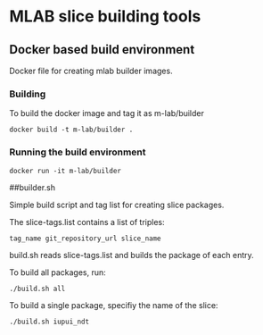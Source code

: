 # MLAB slice building tools

## Docker based build environment
Docker file for creating mlab builder images.

### Building
To build the docker image and tag it as m-lab/builder

    docker build -t m-lab/builder .

### Running the build environment

    docker run -it m-lab/builder


##builder.sh

Simple build script and tag list for creating slice packages.

The slice-tags.list contains a list of triples: 

    tag_name git_repository_url slice_name

build.sh reads slice-tags.list and builds the package of each entry.

To build all packages, run:

    ./build.sh all

To build a single package, specifiy the name of the slice:

    ./build.sh iupui_ndt

